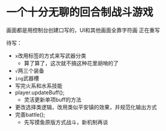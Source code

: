 # 一个十分无聊的回合制战斗游戏
画面都是用控制台创建口写的，UI和其他画面全靠字符画
正在重写

待写：
* `x`改用标签的方式来写武器分类
	* 算了算了，这次就不搞这种花里胡哨的了
* `√`两三个装备
* `ing`武器槽
* 写完火系和水系技能
* player.updateBuff();
	* 灵活更新单项buff的方法
* 更改选择类逻辑，改用类似平安镇的效果，并规范化输出方式
* 完善battle();
	* 先写摸鱼原版方式战斗，新机制再谈

